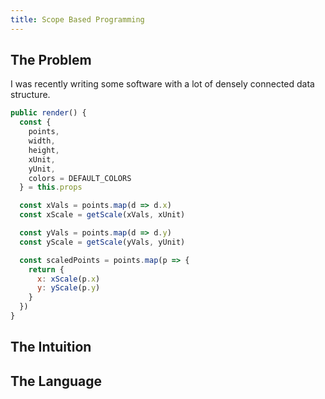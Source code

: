 ```yaml
---
title: Scope Based Programming
---
```


## The Problem
I was recently writing some software with a lot of densely connected data structure.

```js
public render() {
  const {
    points,
    width,
    height,
    xUnit,
    yUnit,
    colors = DEFAULT_COLORS
  } = this.props

  const xVals = points.map(d => d.x)
  const xScale = getScale(xVals, xUnit)

  const yVals = points.map(d => d.y)
  const yScale = getScale(yVals, yUnit)

  const scaledPoints = points.map(p => {
    return {
      x: xScale(p.x)
      y: yScale(p.y)
    }
  })
}
```

## The Intuition

## The Language
